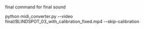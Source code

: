 final command for final sound 

python midi_converter.py --video final/BLINDSPOT_03_with_calibration_fixed.mp4 --skip-calibration
